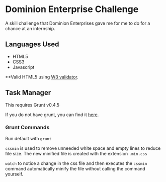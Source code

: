 # Dominion Enterprise Challenge
A skill challenge that Dominion Enterprises gave me for me to do for a chance at an internship.

##  Languages Used
 * HTML5
 * CSS3
 * Javascript

**Valid HTML5 using [W3 validator](validator.w3.org).

## Task Manager
This requires Grunt v0.4.5

If you do not have grunt, you can find it [here](http://gruntjs.com/).

### Grunt Commands
Run default with `grunt`

`cssmin` is used to remove unneeded white space and empty lines to reduce file size.
The new minified file is created with the extension `.min.css`

`watch` to notice a change in the css file and then executes the `cssmin` command automatically minify the file without calling the command yourself.



